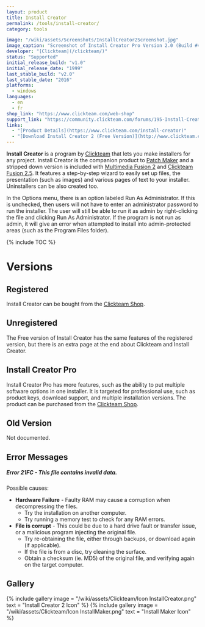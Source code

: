 ```yaml
---
layout: product
title: Install Creator
permalink: /tools/install-creator/
category: tools

image: "/wiki/assets/Screenshots/InstallCreator2Screenshot.jpg"
image_caption: "Screenshot of Install Creator Pro Version 2.0 (Build #45)"
developer: "[Clickteam](/clickteam/)"
status: "Supported"
initial_release_build: "v1.0"
initial_release_date: "1999"
last_stable_build: "v2.0"
last_stable_date: "2016"
platforms:
  - windows
languages:
  - en
  - fr
shop_link: "https://www.clickteam.com/web-shop"
support_link: "https://community.clickteam.com/forums/195-Install-Creator-and-Patch-Maker"
links:
  - "[Product Details](https://www.clickteam.com/install-creator)"
  - "[Download Install Creator 2 (Free Version)](http://www.clickteam.com/webftp/files/4/5/icinst.exe)"
---
```


**Install Creator** is a program by [Clickteam] that lets you make installers for any project.
Install Creator is the companion product to [Patch Maker] and a stripped down version is
included with [Multimedia Fusion 2] and [Clickteam Fusion 2.5]. It features a step-by-step
wizard to easily set up files, the presentation (such as images) and various pages of text
to your installer. Uninstallers can be also created too.

In the Options menu, there is an option labeled Run As Administrator. If this is unchecked,
then users will not have to enter an administrator password to run the installer.
The user will still be able to run it as admin by right-clicking the file and clicking
Run As Administrator. If the program is not run as admin, it will give an error when
attempted to install into admin-protected areas (such as the Program Files folder).

{% include TOC %}

# Versions
## Registered
Install Creator can be bought from the [Clickteam Shop](https://shop.clickteam.com/).


## Unregistered
The Free version of Install Creator has the same features of the registered version,
but there is an extra page at the end about Clickteam and Install Creator.

## Install Creator Pro
Install Creator Pro has more features, such as the ability to put multiple software
options in one installer. It is targeted for professional use, such as product keys,
download support, and multiple installation versions. The product can be purchased
from the [Clickteam Shop](https://shop.clickteam.com/).

## Old Version
Not documented.

## Error Messages

##### **Error 21FC** - This file contains invalid data.
Possible causes:

* **Hardware Failure** - Faulty RAM may cause a corruption when decompressing the files.
  * Try the installation on another computer.
  * Try running a memory test to check for any RAM errors.
* **File is corrupt** - This could be due to a hard drive fault or transfer issue, or a malicious program injecting the original file.
  * Try re-obtaining the file, either through backups, or download again (if applicable).
  * If the file is from a disc, try cleaning the surface.
  * Obtain a checksum (ie. MD5) of the original file, and verifying again on the target computer.

## Gallery
{% include gallery
    image = "/wiki/assets/Clickteam/Icon InstallCreator.png"
    text = "Install Creator 2 Icon"
%}
{% include gallery
    image = "/wiki/assets/Clickteam/Icon InstallMaker.png"
    text = "Install Maker Icon"
%}

[Clickteam]: /clickteam/
[Patch Maker]: /patch-maker/
[Multimedia Fusion 2]: /fusion/2.0/
[Clickteam Fusion 2.5]: /fusion/2.5/
